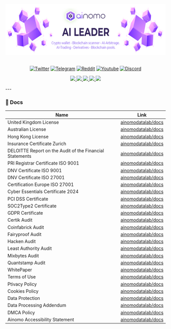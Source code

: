 <div align="center">
<img src="https://github.com/ainomodatalab/.github/blob/112c412ecad1feabbb1f595f2c0b53a1a2ab84e4/profile/img/banner.png" alt="banner"/>

</br>
</br>
</div>

<div align="center">
  
[![Twitter](https://img.shields.io/badge/follow-%40Ainomo-ffffff?logo=twitter&style=for-the-badge)](https://twitter.com/AinomoDataLab)
[![Telegram](https://img.shields.io/badge/follow-Ainomo-ffffff?style=for-the-badge&logo=telegram)](https://t.me/ainomo_official)
[![Reddit](https://img.shields.io/badge/follow-Ainomo-ffffff?style=for-the-badge&logo=reddit)](https://www.reddit.com/user/AINOMO/)
[![Youtube](https://img.shields.io/badge/subscribe-Ainomo-ffffff?style=for-the-badge&logo=youtube)](https://youtube.com/@AinomoDataLab)
[![Discord](https://img.shields.io/badge/follow-Ainomo-ffffff?style=for-the-badge&logo=medium)](https://medium.com/@ainomo)
</br>
</div>

<div>
  <p align="center">
    <a
    href="https://twitter.com/AinomoDataLab">
        <img src="https://img.shields.io/badge/X/Twitter-000000?style=for-the-badge&logo=x&logoColor=white" />
    </a>
    <a href="https://medium.com/@ainomo">
        <img src="https://img.shields.io/badge/Medium-0077B5?style=for-the-badge&logo=linkedin&logoColor=white" />
    </a>
    <a href="https://t.me/ainomo_official">
        <img src="https://img.shields.io/badge/Telegram-5865F2?style=for-the-badge&logo=discord&logoColor=white" />
    </a>
    <a href="https://youtube.com/@AinomoDataLab">
        <img src="https://img.shields.io/badge/YouTube-FF0000?style=for-the-badge&logo=youtube&logoColor=white" />
    </a>
        <a href="https://www.reddit.com/user/AINOMO/">
        <img src="https://img.shields.io/badge/Reddit-FF0000?style=for-the-badge&logo=youtube&logoColor=white" />
    </a>
  </p>
</div>
---

### 📝 Docs

| Name                                                        | Link                                                   |
|-------------------------------------------------------------|--------------------------------------------------------|
|  United Kingdom License                                     | [ainomodatalab/docs](https://github.com/ainomodatalab) |
|  Australian License                                         | [ainomodatalab/docs](https://github.com/ainomodatalab) |
|  Hong Kong License                                          | [ainomodatalab/docs](https://github.com/ainomodatalab) |
|  Insurance Certificate Zurich                               | [ainomodatalab/docs](https://github.com/ainomodatalab) |
|  DELOITTE Report on the Audit of the Financial Statements   | [ainomodatalab/docs](https://github.com/ainomodatalab) |                                                 | 
|  PRI Registrar Certificate ISO 9001                         | [ainomodatalab/docs](https://github.com/ainomodatalab) |
|  DNV Certificate ISO 9001                                   | [ainomodatalab/docs](https://github.com/ainomodatalab) |
|  DNV Certificate ISO 27001                                  | [ainomodatalab/docs](https://github.com/ainomodatalab) |
|  Certification Europe ISO 27001                             | [ainomodatalab/docs](https://github.com/ainomodatalab) |
|  Cyber Essentials Certificate 2024                          | [ainomodatalab/docs](https://github.com/ainomodatalab) |
|  PCI DSS Certificate                                        | [ainomodatalab/docs](https://github.com/ainomodatalab) |
|  SOC2Type2 Certificate                                      | [ainomodatalab/docs](https://github.com/ainomodatalab) |
|  GDPR Certificate                                           | [ainomodatalab/docs](https://github.com/ainomodatalab) |
|  Certik Audit                                               | [ainomodatalab/docs](https://github.com/ainomodatalab) |
|  Coinfabrick Audit                                          | [ainomodatalab/docs](https://github.com/ainomodatalab) |
|  Fairyproof  Audit                                          | [ainomodatalab/docs](https://github.com/ainomodatalab) |
|  Hacken Audit                                               | [ainomodatalab/docs](https://github.com/ainomodatalab) |
|  Least Authority Audit                                      | [ainomodatalab/docs](https://github.com/ainomodatalab) |
|  Mixbytes Audit                                             | [ainomodatalab/docs](https://github.com/ainomodatalab) |
|  Quantstamp Audit                                           | [ainomodatalab/docs](https://github.com/ainomodatalab) |
|  WhitePaper                                                 | [ainomodatalab/docs](https://github.com/ainomodatalab) |
|  Terms of Use                                               | [ainomodatalab/docs](https://github.com/ainomodatalab) |
|  Ptivacy Policy                                             | [ainomodatalab/docs](https://github.com/ainomodatalab) |
|  Cookies Policy                                             | [ainomodatalab/docs](https://github.com/ainomodatalab) |
|  Data Protection                                            | [ainomodatalab/docs](https://github.com/ainomodatalab) |
|  Data Processing Addendum                                   | [ainomodatalab/docs](https://github.com/ainomodatalab) |
|  DMCA Policy                                                | [ainomodatalab/docs](https://github.com/ainomodatalab) |
|  Ainomo Accessibility Statement                             | [ainomodatalab/docs](https://github.com/ainomodatalab) |
